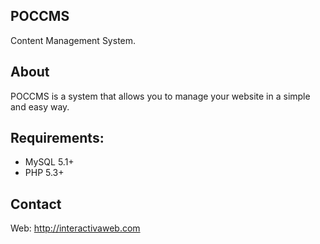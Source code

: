 POCCMS
-----

Content Management System.


About
-----


POCCMS is a system that allows you to manage your website in a simple and easy way.


Requirements:
-------------
- MySQL 5.1+
- PHP 5.3+


Contact
--------
Web: http://interactivaweb.com